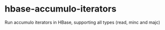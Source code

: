 hbase-accumulo-iterators
========================

Run accumulo iterators in HBase, supporting all types (read, minc and majc)
